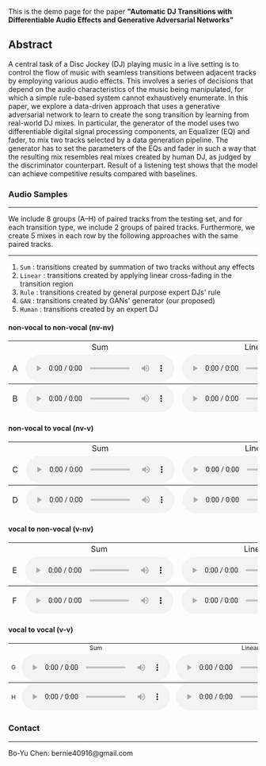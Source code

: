This is the demo page for the paper **"Automatic DJ Transitions with Differentiable Audio Effects and Generative Adversarial Networks"**



## Abstract
A central task of a Disc Jockey (DJ) playing music in a live setting is to control the flow of music with seamless transitions between adjacent tracks by employing various audio effects. This involves a series of decisions that depend on the audio characteristics of the music being manipulated, for which a simple rule-based system cannot exhaustively enumerate. In this paper, we explore a data-driven approach that uses a generative adversarial network to learn to create the song transition by learning from real-world DJ mixes. In particular, the generator of the model uses two differentiable digital signal processing components, an Equalizer (EQ) and fader, to mix two tracks selected by a data generation pipeline. The generator has to set the parameters of the EQs and fader in such a way that the resulting mix resembles real mixes created by human DJ, as judged by the discriminator counterpart. Result of a listening test shows that the model can achieve competitive results compared with baselines.

### Audio Samples

<hr>
We include 8 groups (A–H) of paired tracks from the testing set, and for each transition type, we include 2 groups of paired tracks. Furthermore, we create 5 mixes in each row by the following approaches with the same paired tracks.    
<hr>

1. `Sum`    : transitions created by summation of two tracks without any effects
2. `Linear` : transitions created by applying linear cross-fading in the transition region
3. `Rule`   : transitions created by general purpose expert DJs' rule
4. `GAN`    : transitions created by GANs' generator (our proposed)
5. `Human`  : transitions created by an expert DJ




#### non-vocal to non-vocal (nv-nv)

<table style='text-align: center;'>
  <tbody>
    <tr>
      <td></td>
      <td>Sum</td>
      <td>Linear</td>
      <td>Rule</td>
      <td>GAN</td>
      <td>Human</td>
    </tr>
    <tr>
      <td>A</td>
      <td><audio controls=""><source src="./assets/audios/1/sum.wav" type="audio/mpeg" /></audio></td>
      <td><audio controls=""><source src="./assets/audios/1/linear.wav" type="audio/mpeg" /></audio></td>
      <td><audio controls=""><source src="./assets/audios/1/rule.wav" type="audio/mpeg" /></audio></td>
      <td><audio controls=""><source src="./assets/audios/1/gan.wav" type="audio/mpeg" /></audio></td>
      <td><audio controls=""><source src="./assets/audios/1/human.wav" type="audio/mpeg" /></audio></td>
    </tr>
  </tbody>
  <tfoot>
    <tr>
      <td>B</td>
      <td><audio controls=""><source src="./assets/audios/2/sum.wav" type="audio/mpeg" /></audio></td>
      <td><audio controls=""><source src="./assets/audios/2/linear.wav" type="audio/mpeg" /></audio></td>
      <td><audio controls=""><source src="./assets/audios/2/rule.wav" type="audio/mpeg" /></audio></td>
      <td><audio controls=""><source src="./assets/audios/2/gan.wav" type="audio/mpeg" /></audio></td>
      <td><audio controls=""><source src="./assets/audios/2/human.wav" type="audio/mpeg" /></audio></td>
    </tr>
  </tfoot>
</table>

#### non-vocal to vocal (nv-v)

<table style='text-align: center;'>
  <tbody>
    <tr>
      <td></td>
      <td>Sum</td>
      <td>Linear</td>
      <td>Rule</td>
      <td>GAN</td>
      <td>Human</td>
    </tr>
    <tr>
      <td>C</td>
      <td><audio controls=""><source src="./assets/audios/3/sum.wav" type="audio/mpeg" /></audio></td>
      <td><audio controls=""><source src="./assets/audios/3/linear.wav" type="audio/mpeg" /></audio></td>
      <td><audio controls=""><source src="./assets/audios/3/rule.wav" type="audio/mpeg" /></audio></td>
      <td><audio controls=""><source src="./assets/audios/3/gan.wav" type="audio/mpeg" /></audio></td>
      <td><audio controls=""><source src="./assets/audios/3/human.wav" type="audio/mpeg" /></audio></td>
    </tr>
  </tbody>
  <tfoot>
    <tr>
      <td>D</td>
      <td><audio controls=""><source src="./assets/audios/4/sum.wav" type="audio/mpeg" /></audio></td>
      <td><audio controls=""><source src="./assets/audios/4/linear.wav" type="audio/mpeg" /></audio></td>
      <td><audio controls=""><source src="./assets/audios/4/rule.wav" type="audio/mpeg" /></audio></td>
      <td><audio controls=""><source src="./assets/audios/4/gan.wav" type="audio/mpeg" /></audio></td>
      <td><audio controls=""><source src="./assets/audios/4/human.wav" type="audio/mpeg" /></audio></td>
    </tr>
  </tfoot>
</table>



#### vocal to non-vocal (v-nv)

<table style='text-align: center;'>
  <tbody>
    <tr>
      <td></td>
      <td>Sum</td>
      <td>Linear</td>
      <td>Rule</td>
      <td>GAN</td>
      <td>Human</td>
    </tr>
    <tr>
      <td>E</td>
      <td><audio controls=""><source src="./assets/audios/5/sum.wav" type="audio/mpeg" /></audio></td>
      <td><audio controls=""><source src="./assets/audios/5/linear.wav" type="audio/mpeg" /></audio></td>
      <td><audio controls=""><source src="./assets/audios/5/rule.wav" type="audio/mpeg" /></audio></td>
      <td><audio controls=""><source src="./assets/audios/5/gan.wav" type="audio/mpeg" /></audio></td>
      <td><audio controls=""><source src="./assets/audios/5/human.wav" type="audio/mpeg" /></audio></td>
    </tr>
  </tbody>
  <tfoot>
    <tr>
      <td>F</td>
      <td><audio controls=""><source src="./assets/audios/6/sum.wav" type="audio/mpeg" /></audio></td>
      <td><audio controls=""><source src="./assets/audios/6/linear.wav" type="audio/mpeg" /></audio></td>
      <td><audio controls=""><source src="./assets/audios/6/rule.wav" type="audio/mpeg" /></audio></td>
      <td><audio controls=""><source src="./assets/audios/6/gan.wav" type="audio/mpeg" /></audio></td>
      <td><audio controls=""><source src="./assets/audios/6/human.wav" type="audio/mpeg" /></audio></td>
    </tr>
  </tfoot>
</table>


#### vocal to vocal (v-v)

<table style='font-size: 12px; text-align: center;'>
  <tbody>
    <tr>
      <td></td>
      <td>Sum</td>
      <td>Linear</td>
      <td>Rule</td>
      <td>GAN</td>
      <td>Human</td>
    </tr>
    <tr>
      <td>G</td>
      <td><audio controls=""><source src="./assets/audios/7/sum.wav" type="audio/mpeg" /></audio></td>
      <td><audio controls=""><source src="./assets/audios/7/linear.wav" type="audio/mpeg" /></audio></td>
      <td><audio controls=""><source src="./assets/audios/7/rule.wav" type="audio/mpeg" /></audio></td>
      <td><audio controls=""><source src="./assets/audios/7/gan.wav" type="audio/mpeg" /></audio></td>
      <td><audio controls=""><source src="./assets/audios/7/human.wav" type="audio/mpeg" /></audio></td>
    </tr>
  </tbody>
  <tfoot>
    <tr>
      <td>H</td>
      <td><audio controls=""><source src="./assets/audios/8/sum.wav" type="audio/mpeg" /></audio></td>
      <td><audio controls=""><source src="./assets/audios/8/linear.wav" type="audio/mpeg" /></audio></td>
      <td><audio controls=""><source src="./assets/audios/8/rule.wav" type="audio/mpeg" /></audio></td>
      <td><audio controls=""><source src="./assets/audios/8/gan.wav" type="audio/mpeg" /></audio></td>
      <td><audio controls=""><source src="./assets/audios/8/human.wav" type="audio/mpeg" /></audio></td>
    </tr>
  </tfoot>
</table>



### Contact 

<hr>
Bo-Yu Chen: bernie40916@gmail.com

